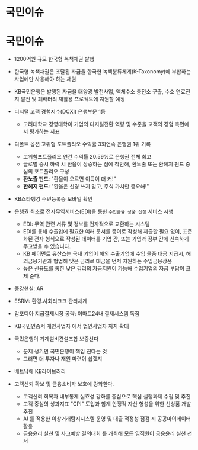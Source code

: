 # 국민이슈

# 국민이슈

* 1200억원 규모 한국형 녹책채권 발행
* 한국형 녹색채권은 조달된 자금을 한국현 녹색분류체계(K-Taxonomy)에 부합하는 사업에만 사용해야 하는 채권
* KB국민은행은 발행된 자금을 태양광 발전사업, 액체수소 충전소 구출, 수소 연료전지 발전 및 폐배터리 재활용 프로젝트에 지원할 예정


* 디지털 고객 경험지수(DCXI) 은행부문 1등
  * 고려대학교 경영대학이 기업의 디지털전환 역량 및 수준을 고객의 경험 측면에서 평가하는 지표

* 디폴트 옵션 고위험 포트폴리오 수익률 3회연속 은행권 1위 기록
  * 고위험포트폴리오 연간 수익률 20.59%로 은행권 전체 최고
  * 글로벌 증시 하락 시 환율이 상승하는 점에 착안해, 환노출 또는 환헤지 펀드 중심의 포트폴리오 구성
  * **환노출 펀드**: "환율이 오르면 이득이 더 커!"
  * **환헤지 펀드**: "환율은 신경 쓰지 말고, 주식 가치만 중요해!"


* KB스타뱅킹 주민등록증 모바일 확인


* 은행권 최초로 전자무역서비스(EDI)을 통한 `수입금융 상품 신청` 서비스 시행
  * EDI:  무역 관련 서류 및 정보를 전자적으로 교환하는 시스템
  * EDI를 통해 수출입에 필요한 여러 문서를 종이로 작성해 제출할 필요 없이, 표준화된 전자 형식으로 작성된 데이터를 기업 간, 또는 기업과 정부 간에 신속하게 주고받을 수 있습니다.
  * KB 페이먼트 유산스는 국내 기업이 해외 수출기업에 수입 물품 대금 지급시, 해외금융기관과 협업해 낮은 금리로 대금을 먼저 지원하는 수입금융상품
  * 높은 신용도를 통한 낮은 김리의 자금지원이 가능해 수입기업의 자금 부담이 크제 준다.


* 증강현실: AR


* ESRM: 환경.사회리크크 관리체계


* 캄포디아 지급결제시장 공략: 이마트24내 결제시스템 독점


* KB국민인증서 개인사업자 에서 법인사업자 까지 확대


* 국민은행이 기계설비견설조합 보증선다
  * 문제 생기면 국민은행이 책임 진다는 것
  * 그러면 더 투자나 재원 마련이 쉽겠지


* 베트남에 KB라이브러리


* 고객신뢰 확보 및 금융소비자 보호에 강화한다.
  * 고객신뢰 회복과 내부통제 실효성 강화를 중심으로 핵심 실행과제 수립 및 추진
  * 고객 중심의 성과지표 "CPI" 도입과 함계 안정적 자산 형성을 위한 신상품 개발 추진 
  * AI 를 적용한 이상거래탐지시스템 운영 및 대출 적정성 점검 시 공공마이데이터 활용
  * 금융윤리 실천 및 사고예방 결의대회 를 개최해 모든 임직원이 금융윤리 실천 선서

